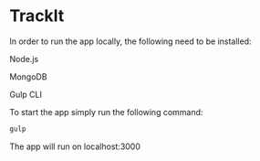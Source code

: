 # TrackIt

In order to run the app locally, the following need to be installed:

Node.js

MongoDB

Gulp CLI


To start the app simply run the following command:
```bash
gulp
```

The app will run on localhost:3000
